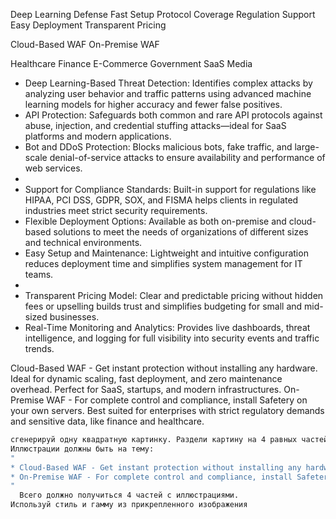 
Deep Learning Defense
Fast Setup
Protocol Coverage
Regulation Support
Easy Deployment
Transparent Pricing

Cloud-Based WAF
On-Premise WAF

Healthcare
Finance
E-Commerce
Government
SaaS
Media



* Deep Learning-Based Threat Detection: Identifies complex attacks by analyzing user behavior and traffic patterns using advanced machine learning models for higher accuracy and fewer false positives.
* API Protection: Safeguards both common and rare API protocols against abuse, injection, and credential stuffing attacks—ideal for SaaS platforms and modern applications.
* Bot and DDoS Protection: Blocks malicious bots, fake traffic, and large-scale denial-of-service attacks to ensure availability and performance of web services.
* 
* Support for Compliance Standards: Built-in support for regulations like HIPAA, PCI DSS, GDPR, SOX, and FISMA helps clients in regulated industries meet strict security requirements.
* Flexible Deployment Options: Available as both on-premise and cloud-based solutions to meet the needs of organizations of different sizes and technical environments.
* Easy Setup and Maintenance: Lightweight and intuitive configuration reduces deployment time and simplifies system management for IT teams.
* 
* Transparent Pricing Model: Clear and predictable pricing without hidden fees or upselling builds trust and simplifies budgeting for small and mid-sized businesses.
* Real-Time Monitoring and Analytics: Provides live dashboards, threat intelligence, and logging for full visibility into security events and traffic trends.


Cloud-Based WAF - Get instant protection without installing any hardware. Ideal for dynamic scaling, fast deployment, and zero maintenance overhead. Perfect for SaaS, startups, and modern infrastructures.
On-Premise WAF - For complete control and compliance, install Safetery on your own servers. Best suited for enterprises with strict regulatory demands and sensitive data, like finance and healthcare.


```bash
сгенерируй одну квадратную картинку. Раздели картину на 4 равных частей. Начерти границы между частями 1px black solid. Границы должны начинаться по границе изображения. Посередине каждой такой части должна быть максимум одна иллюстрация. Иллюстрации должны быть в одном стиле, одной цветовой гаммы, одного размера. Фон иллюстраций должен быть прозрачный PNG. На иллюстрациях не должно быть текста. Для каждой темы должна быть одна иллюстрация
Иллюстрации должны быть на тему:
"
* Cloud-Based WAF - Get instant protection without installing any hardware. Ideal for dynamic scaling, fast deployment, and zero maintenance overhead. Perfect for SaaS, startups, and modern infrastructures.
* On-Premise WAF - For complete control and compliance, install Safetery on your own servers. Best suited for enterprises with strict regulatory demands and sensitive data, like finance and healthcare.
"
  Всего должно получиться 4 частей с иллюстрациями.
Используй стиль и гамму из прикрепленного изображения
```

